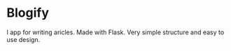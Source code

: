 # Blogify
I app for writing aricles. Made with Flask. Very simple structure and easy to use design.
